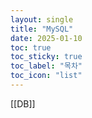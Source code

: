 ```yaml
---
layout: single
title: "MySQL"
date: 2025-01-10
toc: true
toc_sticky: true
toc_label: "목차"
toc_icon: "list"
---
```

[[DB]]
